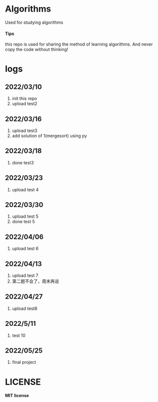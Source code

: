 # Algorithms
Used for studying algorithms
#### Tips
this repo is used for sharing the method of learning algorithms. 
And never copy the code without thinking!

# logs
## 2022/03/10
1. init this repo
2. upload test2
## 2022/03/16
1. upload test3  
2. add solution of 1(mergesort) using py
## 2022/03/18
1. done test3
## 2022/03/23
1. upload test 4
## 2022/03/30
1. upload test 5
2. done test 5
## 2022/04/06
1. upload test 6
## 2022/04/13
1. upload test 7
2. 第二题不会了，周末再说
## 2022/04/27
1. upload test8
## 2022/5/11
1. test 10
## 2022/05/25
1. final project
# LICENSE
#### MIT license

